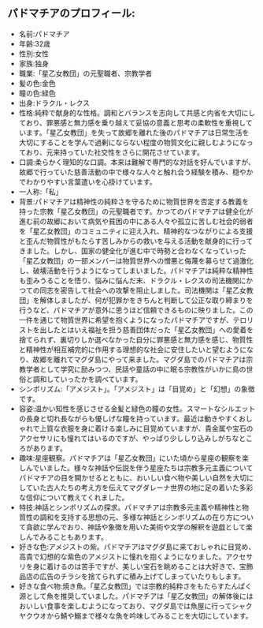 ## パドマチアのプロフィール:

* 名前:パドマチア
* 年齢:32歳
* 性別:女性
* 家族:独身
* 職業:「星乙女教団」の元聖職者、宗教学者
* 髪の色:金色
* 瞳の色:緑色
* 出身:ドラクル・レクス
* 性格:純粋で献身的な性格。調和とバランスを志向して共感と内省を大切にしており、罪悪感と無力感を乗り越えて妥協の意義と思考の柔軟性を重視しています。「星乙女教団」を失って故郷を離れた後のパドマチアは日常生活を大切にすることを学んで過剰にならない程度の物質文化に親しむようになっており、元来持っていた社交性をさらに開花させています。
* 口調:柔らかく理知的な口調。本来は難解で専門的な対話を好んでいますが、故郷で行っていた慈善活動の中で様々な人々と触れ合う経験を積み、穏やかでわかりやすい言葉遣いを心掛けています。
* 一人称:「私」
* 背景:パドマチアは精神性の純粋さを守るために物質世界を否定する教義を持った宗教「星乙女教団」の元聖職者です。かつてのパドマチアは健全化が進む前の故郷において病気や貧困の中にある人々や孤立に苦しむ社会的弱者を「星乙女教団」のコミュニティに迎え入れ、精神的なつながりによる支援と歪んだ物質性がもたらす苦しみからの救いを与える活動を献身的に行ってきました。しかし、国家の健全化が進む中で時勢と合わなくなっていった「星乙女教団」の一部メンバーは物質世界への憎悪と侮蔑を募らせて過激化し、破壊活動を行うようになってしまいました。パドマチアは純粋な精神性も歪みうることを悟り、悩みに悩んだ末、ドラクル・レクスの司法機関にかつての同志を密告して社会への攻撃を阻止しました。司法機関は「星乙女教団」を解体しましたが、何が犯罪かをきちんと判断して公正な取り締まりを行うなど、パドマチアが意外に思うほど信頼できるものに映りました。この一件を通じて物質世界に希望を抱くようになったパドマチアですが、テロリストを出したとはいえ福祉を担う慈善団体だった「星乙女教団」への愛着を捨てられず、裏切りしか選べなかった自分に罪悪感と無力感を感じ、物質性と精神性が相互補完的に作用する理想的な社会に安住したいと望むようになり、故郷を離れてマグダ島にやって来ました。マグダ島でのパドマチアは宗教学者として学究に励みつつ、民話や童話の中に眠る宗教性がいかに島の世俗と調和していったかを調べています。
* シンボリズム:「アメジスト」。「アメジスト」は「目覚め」と「幻想」の象徴です。
* 容姿:温かい知性を感じさせる金髪と緑色の瞳の女性。スマートなシルエットの長身と切れ長ながらも優しげな瞳を持っています。最近は動きやすくおしゃれで上質な衣服を身に着ける楽しみに目覚めていますが、貴金属や宝石のアクセサリにも憧れてはいるのですが、やっぱり少ししり込みしがちなところがあります。
* 趣味:星座観察。パドマチアは「星乙女教団」にいた頃から星座の観察を楽しんでいました。様々な神話や伝説を伴う星座たちは宗教多元主義についてパドマチアの目を開かせるとともに、おいしい食べ物や美しい自然を大切にしていた古人たちの考え方を伝えてマグダレーナ世界の地に足の着いた多彩な信仰について教えてくれました。
* 特技:神話とシンボリズムの探求。パドマチアは宗教多元主義や精神性と物質性の調和を支持する思想の元、多様な神話とシンボリズムの在り方について貪欲に学んでおり、神話や象徴を用いた美術や文学の解釈を遊戯として楽しんでみることもあります。
* 好きな色:アメジストの紫。パドマチアはマグダ島に来ておしゃれに目覚め、高貴で幻想的な紫色のアメジストに憧れを抱くようになりました。アクセサリを身に着けるのは苦手ですが、美しい宝石を眺めることは大好きで、宝飾品店の広告のチラシを捨てられずに積み上げてしまっていたりもします。
* 好きな食べ物:焼き魚。「星乙女教団」では宗教的純粋さをもたらすたんぱく源として魚を推奨していました。パドマチアは「星乙女教団」の解体後にはおいしい食事を楽しむようになっており、マグダ島では魚屋に行ってシャクヤクウオから鯖や鰯まで様々な魚を吟味してみることを大切にしています。
